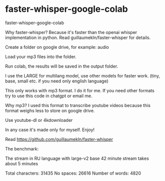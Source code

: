 # faster-whisper-google-colab
faster-whisper-google-colab

Why faster-whisper? Because it's faster than the openai whisper implementation in python. Read guillaumekln/faster-whisper for details.

Create a folder on google drive, for example: audio

Load your mp3 files into the folder.

Run colab, the results will be saved in the output folder.

I use the LARGE for multilang model, use other models for faster work. (tiny, base, small etc. if you need only english language)

This only works with mp3 format. I do it for me. If you need other formats try to use this code in chatgpt or email me.

Why mp3? I used this format to transcribe youtube videos because this format weighs less to store on google drive.

Use youtube-dl or 4kdownloader

In any case it's made only for myself. Enjoy!



Read https://github.com/guillaumekln/faster-whisper


The benchmark:

The stream in RU language with large-v2 base 42 minute stream takes about 5 minutes

Total characters: 31435
No spaces: 26616 
Number of words: 4820
